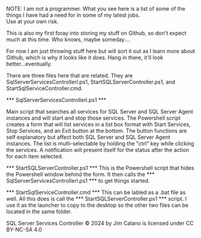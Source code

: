 NOTE:  I am not a programmer.  What you see here is a list of some of the things I have had a need for in some of my latest jobs.  
                            Use at your own risk.

This is also my first foray into storing my stuff on Github, so don't expect much at this time.
Who knows, maybe someday....

For now I am just throwing stuff here but will sort it out as I learn more about Github, which is why it looks like it does.  Hang in there, it'll look better...eventually.

There are three files here that are related. They are SqlServerServicesControllerl.ps1, StartSQLServerController.ps1, and StartSqlServiceController.cmd.

*** SqlServerServicesControllerl.ps1 ***

Main script that searches all services for SQL Server and SQL Server Agent instances and will start and stop those services.
The Powershell script creates a form that will list services in a list box format with Start Services, Stop Services, and an Exit button at the bottom.
The button functions are self explanatory but affect both SQL Server and SQL Server Agent instances.
The list is multi-selectable by holding the "ctrl" key while clicking the services.
A notification will present itself for the status after the action for each item selected.

*** StartSQLServerController.ps1 ***
This is the Powershell script that hides the Powershell window behind the form.
It then calls the *** SqlServerServicesControllerl.ps1 *** to get things started.

*** StartSqlServiceController.cmd ***
This can be labled as a .bat file as well.  All this does is call the *** StartSQLServerController.ps1 *** script.
I use it as the launcher to copy to the desktop so the other two files can be located in the same folder.

 SQL Server Services Controller © 2024 by Jim Calano is licensed under CC BY-NC-SA 4.0 

